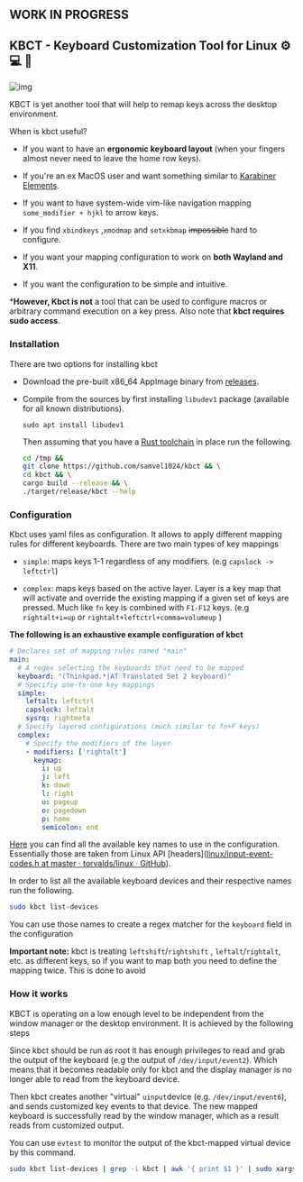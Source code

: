## 

## WORK IN PROGRESS

## KBCT - Keyboard Customization Tool for Linux :gear: :computer: :penguin:

![img](https://i.imgur.com/n5Wn0YJ.jpg)

KBCT is yet another tool that will help to remap keys across the desktop environment.

When is kbct useful?

- If you want to have an **ergonomic keyboard layout** (when your fingers almost never need to leave the home row keys).

- If you're an ex MacOS user and want something similar to [Karabiner Elements](https://github.com/pqrs-org/Karabiner-Elements).

- If you want to have system-wide vim-like navigation mapping `some_modifier + hjkl` to arrow keys.

- If you find `xbindkeys` ,`xmodmap` and `setxkbmap` ~~impossible~~ hard to configure.

- If you want your mapping configuration to work on **both Wayland and X11**.

- If you want the configuration to be simple and intuitive.

***However, Kbct is not** a tool that can be used to configure macros or arbitrary command execution on a key press. Also note that **kbct requires sudo access**.

### 

### Installation

There are two options for installing kbct

- Download the pre-built x86_64 AppImage binary from [releases](https://github.com/samvel1024/kbct/releases).

- Compile from the sources by first installing `libudev1` package (available for all known distributions).
  
  ```
  sudo apt install libudev1
  ```
  
  Then assuming that you have a [Rust toolchain](https://www.rust-lang.org/tools/install) in place run the following.
  
  ```bash
  cd /tmp && 
  git clone https://github.com/samvel1024/kbct && \
  cd kbct && \
  cargo build --release && \
  ./target/release/kbct --help
  ```

### 

### Configuration

Kbct uses yaml files as configuration. It allows to apply different mapping rules for different keyboards. There are two main types of key mappings

- `simple`: maps keys 1-1 regardless of any modifiers. (e.g `capslock -> leftctrl`)

- `complex`: maps keys based on the active layer. Layer is a key map that will activate and override the existing mapping if a given set of keys are pressed. Much like `fn` key is combined with `F1-F12` keys. (e.g `rightalt+i=up` or `rightalt+leftctrl+comma=volumeup` )

**The following is an exhaustive example configuration of kbct**

```yaml
# Declares set of mapping rules named "main"
main: 
  # A regex selecting the keyboards that need to be mapped 
  keyboard: "(Thinkpad.*|AT Translated Set 2 keyboard)"
  # Specifiy one-to-one key mappings
  simple:
    leftalt: leftctrl
    capslock: leftalt
    sysrq: rightmeta
  # Specify layered configurations (much similar to fn+F keys)
  complex:
    # Specify the modifiers of the layer
    - modifiers: ['rightalt']
      keymap:
        i: up
        j: left
        k: down
        l: right
        u: pageup
        o: pagedown
        p: home
        semicolon: end
```

[Here](https://github.com/samvel1024/kbct/blob/master/Cargo.lock) you can find all the available key names to use in the configuration. Essentially those are taken from Linux API [headers]([linux/input-event-codes.h at master · torvalds/linux · GitHub](https://github.com/torvalds/linux/blob/master/include/uapi/linux/input-event-codes.h)).

In order to list all the available keyboard devices and their respective names run the following.

```bash
sudo kbct list-devices
```

You can use those names to create a regex matcher for the `keyboard` field in the configuration

**Important note:** kbct is treating `leftshift`/`rightshift` , `leftalt`/`rightalt`, etc. as different keys, so if you want to map both you need to define the mapping twice. This is done to avoid 

### How it works

KBCT is operating on a low enough level to be independent from the window manager or the desktop environment. It is achieved by the following steps

Since kbct should be run as root it has enough privileges to  read and grab the output of the keyboard (e.g the output of `/dev/input/event2`). Which means that it becomes readable only for kbct and the display manager is no longer able to read from the keyboard device.

Then kbct creates another "virtual" `uinput`device (e.g. `/dev/input/event6`), and sends customized key events to that device. The new mapped keyboard is successfully read by the window manager, which as a result reads from customized output.

You can use `evtest` to monitor the output of the kbct-mapped virtual device by this command.

```bash
sudo kbct list-devices | grep -i kbct | awk '{ print $1 }' | sudo xargs evtest 
```






